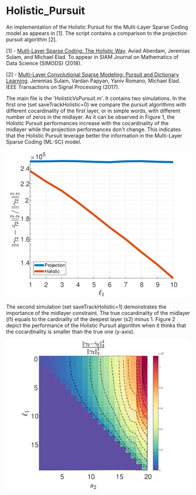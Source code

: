 # Holistic_Pursuit
An implementation of the Holistic Pursuit for the Multi-Layer Sparse Coding model as appears in [1]. The script contains a comparison to the projection pursuit algorithm [2].

[1] - [Mutli-Layer Sparse Coding: The Holistic Way](https://arxiv.org/pdf/1804.09788.pdf). Aviad Aberdam, Jeremias Sulam, and Michael Elad. To appear in SIAM Journal on Mathematics of Data Science (SIMODS) (2018).

[2] - [Multi-Layer Convolutional Sparse Modeling: Pursuit and Dictionary Learning](https://arxiv.org/pdf/1708.08705.pdf). Jeremias Sulam, Vardan Papyan, Yaniv Romano, Michael Elad. IEEE Transactions on Signal Processing (2017).


The main file is the 'HolisticVsPursuit.m'. It contains two simulations. In the first one (set saveTrackHolistic=0) we compare the pursuit algorithms with different cocardinality of the first layer, or in simple words, with different number of zeros in the midlayer. As it can be observed in Figure 1, the Holistic Pursuit performances increase with the cocardinality of the midlayer while the projection performances don't change. This indicates that the Holistic Pursuit leverage better the information in the Multi-Layer Sparse Coding (ML-SC) model.

![Figure 1](./HolisticPursuit25snr.png)

The second simulation (set saveTrackHolistic=1) demonstrates the importance of the midlayer constraint. The true cocardinality of the midlayer (l1) equals to the cardinality of the deepest layer (s2) minus 1. Figure 2 depict the performance of the Holistic Pursuit algorithm when it thinks that the cocardinality is smaller than the true one (y-axis).

![Figure 2](./HolisticPursuit25snr_2.png)


